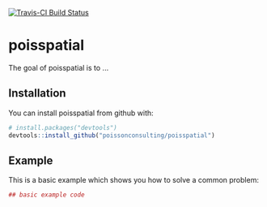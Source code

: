 
[![Travis-CI Build Status](https://travis-ci.org/poissonconsulting/poisspatial.svg?branch=master)](https://travis-ci.org/poissonconsulting/poisspatial)

<!-- README.md is generated from README.Rmd. Please edit that file -->
poisspatial
===========

The goal of poisspatial is to ...

Installation
------------

You can install poisspatial from github with:

``` r
# install.packages("devtools")
devtools::install_github("poissonconsulting/poisspatial")
```

Example
-------

This is a basic example which shows you how to solve a common problem:

``` r
## basic example code
```
